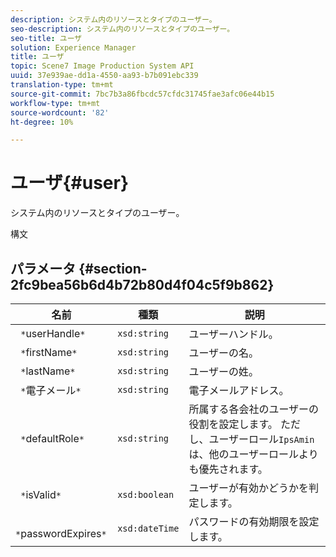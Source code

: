 ```yaml
---
description: システム内のリソースとタイプのユーザー。
seo-description: システム内のリソースとタイプのユーザー。
seo-title: ユーザ
solution: Experience Manager
title: ユーザ
topic: Scene7 Image Production System API
uuid: 37e939ae-dd1a-4550-aa93-b7b091ebc339
translation-type: tm+mt
source-git-commit: 7bc7b3a86fbcdc57cfdc31745fae3afc06e44b15
workflow-type: tm+mt
source-wordcount: '82'
ht-degree: 10%

---
```



# ユーザ{#user}

システム内のリソースとタイプのユーザー。

構文

## パラメータ {#section-2fc9bea56b6d4b72b80d4f04c5f9b862}

| 名前 | 種類 | 説明 |
|---|---|---|
| ` *`userHandle`*` | `xsd:string` | ユーザーハンドル。 |
| ` *`firstName`*` | `xsd:string` | ユーザーの名。 |
| ` *`lastName`*` | `xsd:string` | ユーザーの姓。 |
| ` *`電子メール`*` | `xsd:string` | 電子メールアドレス。 |
| ` *`defaultRole`*` | `xsd:string` | 所属する各会社のユーザーの役割を設定します。 ただし、ユーザーロール`IpsAmin`は、他のユーザーロールよりも優先されます。 |
| ` *`isValid`*` | `xsd:boolean` | ユーザーが有効かどうかを判定します。 |
| ` *`passwordExpires`*` | `xsd:dateTime` | パスワードの有効期限を設定します。 |

